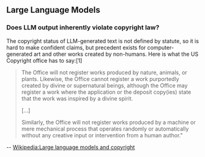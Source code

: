## Large Language Models

### Does LLM output inherently violate copyright law?
The copyright status of LLM-generated text is not defined by statute, so it is hard to make confident claims, but precedent exists for computer-generated art and other works created by non-humans. Here is what the US Copyright office has to say:[1]
> The Office will not register works produced by nature, animals, or plants. Likewise, the Office cannot register a work purportedly created by divine or supernatural beings, although the Office may register a work where the application or the deposit copy(ies) state that the work was inspired by a divine spirit.
>
> [...]
>
> Similarly, the Office will not register works produced by a machine or mere mechanical process that operates randomly or automatically without any creative input or intervention from a human author."

-- [Wikipedia:Large language models and copyright](https://en.wikipedia.org/wiki/Wikipedia:Large_language_models_and_copyright)

